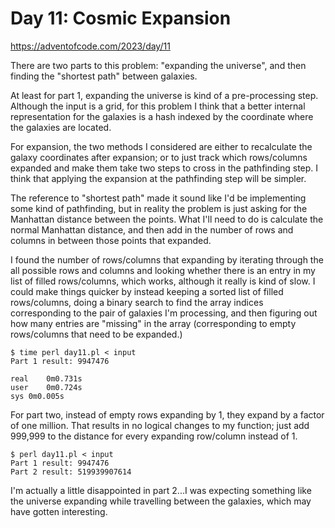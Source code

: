 # Day 11: Cosmic Expansion

<https://adventofcode.com/2023/day/11>

There are two parts to this problem: "expanding the universe", and then
finding the "shortest path" between galaxies.

At least for part 1, expanding the universe is kind of a pre-processing
step. Although the input is a grid, for this problem I think that a better
internal representation for the galaxies is a hash indexed by the coordinate
where the galaxies are located.

For expansion, the two methods I considered are either to recalculate the
galaxy coordinates after expansion; or to just track which rows/columns
expanded and make them take two steps to cross in the pathfinding step. I
think that applying the expansion at the pathfinding step will be simpler.

The reference to "shortest path" made it sound like I'd be implementing some
kind of pathfinding, but in reality the problem is just asking for the
Manhattan distance between the points. What I'll need to do is calculate the
normal Manhattan distance, and then add in the number of rows and columns in
between those points that expanded.

I found the number of rows/columns that expanding by iterating through the
all possible rows and columns and looking whether there is an entry in my
list of filled rows/columns, which works, although it really is kind of
slow. I could make things quicker by instead keeping a sorted list of filled
rows/columns, doing a binary search to find the array indices corresponding
to the pair of galaxies I'm processing, and then figuring out how many
entries are "missing" in the array (corresponding to empty rows/columns that
need to be expanded.)

```
$ time perl day11.pl < input 
Part 1 result: 9947476

real	0m0.731s
user	0m0.724s
sys	0m0.005s
```

For part two, instead of empty rows expanding by 1, they expand by a factor
of one million. That results in no logical changes to my function; just add
999,999 to the distance for every expanding row/column instead of 1.

```
$ perl day11.pl < input 
Part 1 result: 9947476
Part 2 result: 519939907614
```

I'm actually a little disappointed in part 2...I was expecting something
like the universe expanding while travelling between the galaxies, which may
have gotten interesting.
